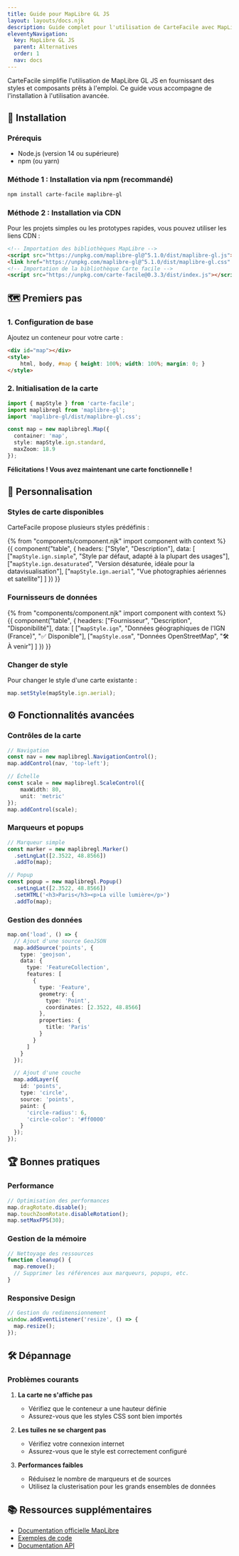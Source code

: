 ```yaml
---
title: Guide pour MapLibre GL JS
layout: layouts/docs.njk
description: Guide complet pour l'utilisation de CarteFacile avec MapLibre GL JS.
eleventyNavigation:
  key: MapLibre GL JS
  parent: Alternatives
  order: 1
  nav: docs
---
```


CarteFacile simplifie l'utilisation de MapLibre GL JS en fournissant des styles et composants prêts à l'emploi. Ce guide vous accompagne de l'installation à l'utilisation avancée.

## 🚀 Installation

### Prérequis
- Node.js (version 14 ou supérieure)
- npm (ou yarn)

### Méthode 1 : Installation via npm (recommandé)

```bash
npm install carte-facile maplibre-gl
```

### Méthode 2 : Installation via CDN

Pour les projets simples ou les prototypes rapides, vous pouvez utiliser les liens CDN :

```html
<!-- Importation des bibliothèques MapLibre -->
<script src="https://unpkg.com/maplibre-gl@^5.1.0/dist/maplibre-gl.js"></script>
<link href="https://unpkg.com/maplibre-gl@^5.1.0/dist/maplibre-gl.css" rel="stylesheet" />
<!-- Importation de la bibliothèque Carte facile -->
<script src="https://unpkg.com/carte-facile@0.3.3/dist/index.js"></script>
```

## 🗺️ Premiers pas

### 1. Configuration de base

Ajoutez un conteneur pour votre carte :

```html
<div id="map"></div>
<style>
    html, body, #map { height: 100%; width: 100%; margin: 0; }
</style>
```

### 2. Initialisation de la carte

```typescript
import { mapStyle } from 'carte-facile';
import maplibregl from 'maplibre-gl';
import 'maplibre-gl/dist/maplibre-gl.css';

const map = new maplibregl.Map({
  container: 'map',
  style: mapStyle.ign.standard,
  maxZoom: 18.9
});
```

**Félicitations ! Vous avez maintenant une carte fonctionnelle !**

## 🎨 Personnalisation

### Styles de carte disponibles

CarteFacile propose plusieurs styles prédéfinis :

{% from "components/component.njk" import component with context %}
{{ component("table", {
    headers: ["Style", "Description"],
    data: [
        ["`mapStyle.ign.simple`", "Style par défaut, adapté à la plupart des usages"],
        ["`mapStyle.ign.desaturated`", "Version désaturée, idéale pour la datavisualisation"],
        ["`mapStyle.ign.aerial`", "Vue photographies aériennes et satellite"]
    ]
}) }}

### Fournisseurs de données

{% from "components/component.njk" import component with context %}
{{ component("table", {
    headers: ["Fournisseur", "Description", "Disponibilité"],
    data: [
        ["`mapStyle.ign`", "Données géographiques de l'IGN (France)", "✅ Disponible"],
        ["`mapStyle.osm`", "Données OpenStreetMap", "🛠️ À venir"]
    ]
}) }}

### Changer de style

Pour changer le style d'une carte existante :

```typescript
map.setStyle(mapStyle.ign.aerial);
```

## ⚙️ Fonctionnalités avancées

### Contrôles de la carte

```typescript
// Navigation
const nav = new maplibregl.NavigationControl();
map.addControl(nav, 'top-left');

// Échelle
const scale = new maplibregl.ScaleControl({
    maxWidth: 80,
    unit: 'metric'
});
map.addControl(scale);
```

### Marqueurs et popups

```typescript
// Marqueur simple
const marker = new maplibregl.Marker()
  .setLngLat([2.3522, 48.8566])
  .addTo(map);

// Popup
const popup = new maplibregl.Popup()
  .setLngLat([2.3522, 48.8566])
  .setHTML('<h3>Paris</h3><p>La ville lumière</p>')
  .addTo(map);
```

### Gestion des données

```typescript
map.on('load', () => {
  // Ajout d'une source GeoJSON
  map.addSource('points', {
    type: 'geojson',
    data: {
      type: 'FeatureCollection',
      features: [
        {
          type: 'Feature',
          geometry: {
            type: 'Point',
            coordinates: [2.3522, 48.8566]
          },
          properties: {
            title: 'Paris'
          }
        }
      ]
    }
  });

  // Ajout d'une couche
  map.addLayer({
    id: 'points',
    type: 'circle',
    source: 'points',
    paint: {
      'circle-radius': 6,
      'circle-color': '#ff0000'
    }
  });
});
```

## 🏆 Bonnes pratiques

### Performance

```typescript
// Optimisation des performances
map.dragRotate.disable();
map.touchZoomRotate.disableRotation();
map.setMaxFPS(30);
```

### Gestion de la mémoire

```typescript
// Nettoyage des ressources
function cleanup() {
  map.remove();
  // Supprimer les références aux marqueurs, popups, etc.
}
```

### Responsive Design

```typescript
// Gestion du redimensionnement
window.addEventListener('resize', () => {
  map.resize();
});
```

## 🛠️ Dépannage

### Problèmes courants

1. **La carte ne s'affiche pas**
   - Vérifiez que le conteneur a une hauteur définie
   - Assurez-vous que les styles CSS sont bien importés

2. **Les tuiles ne se chargent pas**
   - Vérifiez votre connexion internet
   - Assurez-vous que le style est correctement configuré

3. **Performances faibles**
   - Réduisez le nombre de marqueurs et de sources
   - Utilisez la clusterisation pour les grands ensembles de données

## 📚 Ressources supplémentaires

- [Documentation officielle MapLibre](https://maplibre.org/maplibre-gl-js/docs/)
- [Exemples de code]("/documentation/exemples")
- [Documentation API]("/documentation/api/index") 